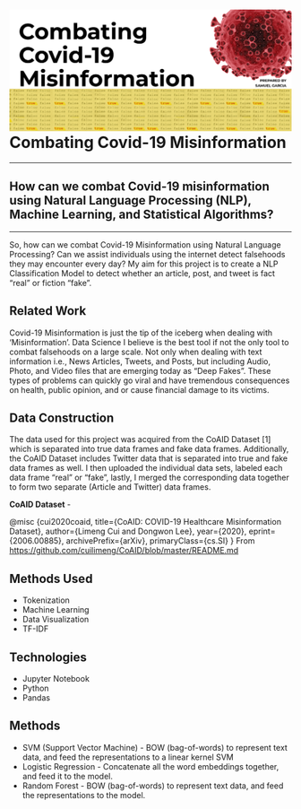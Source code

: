 <div id="container" style="position:relative;">
<div style="position:relative; float:left"><img style="height:140px, width:280px" src ="images/covid_cover.png" />
</div>

# Combating Covid-19 Misinformation
  -----------------------------------------------
  
  
## How can we combat Covid-19 misinformation using Natural Language Processing (NLP), Machine Learning, and Statistical Algorithms?
  ----------------------------------------------------------------------------------------------------------------------------------
  
  So, how can we combat Covid-19 Misinformation using Natural Language Processing? Can we assist individuals using the internet detect falsehoods they may encounter every day? My aim for this project is to create a NLP Classification Model to detect whether an article, post, and tweet is fact “real” or fiction “fake”.
  
## Related Work
  
  Covid-19 Misinformation is just the tip of the iceberg when dealing with ‘Misinformation’. Data Science I believe is the best tool if not the only tool to combat falsehoods on a large scale. Not only when dealing with text information i.e., News Articles, Tweets, and Posts, but including Audio, Photo, and Video files that are emerging today as “Deep Fakes”. These types of problems can quickly go viral and have tremendous consequences on health, public opinion, and or cause financial damage to its victims.
  
## Data Construction
  
  The data used for this project was acquired from the CoAID Dataset [1] which is separated into true data frames and fake data frames. Additionally, the CoAID Dataset includes Twitter data that is separated into true and fake data frames as well. I then uploaded the individual data sets, labeled each data frame “real” or “fake”, lastly, I merged the corresponding data together to form two separate (Article and Twitter) data frames.
  
  **CoAID Dataset** -
  
@misc {cui2020coaid, title={CoAID: COVID-19 Healthcare Misinformation Dataset}, author={Limeng Cui and Dongwon Lee}, year={2020}, eprint={2006.00885}, archivePrefix={arXiv}, primaryClass={cs.SI} }
From <https://github.com/cuilimeng/CoAID/blob/master/README.md>
  
## Methods Used
  - Tokenization
  - Machine Learning
  - Data Visualization
  - TF-IDF 
  
## Technologies
  - Jupyter Notebook
  - Python
  - Pandas
  
## Methods
  - SVM (Support Vector Machine) - BOW (bag-of-words) to represent text data, and feed the representations to a linear kernel SVM
  - Logistic Regression - Concatenate all the word embeddings together, and feed it to the model.
  - Random Forest - BOW (bag-of-words) to represent text data, and feed the representations to the model.

  

